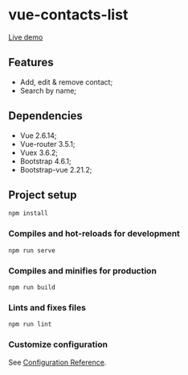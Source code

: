# vue-contacts-list

[Live demo](https://panknows.github.io/vue-contacts-list)

## Features

- Add, edit & remove contact;
- Search by name;

## Dependencies

- Vue 2.6.14;
- Vue-router 3.5.1;
- Vuex 3.6.2;
- Bootstrap 4.6.1;
- Bootstrap-vue 2.21.2;

## Project setup
```
npm install
```

### Compiles and hot-reloads for development
```
npm run serve
```

### Compiles and minifies for production
```
npm run build
```

### Lints and fixes files
```
npm run lint
```

### Customize configuration
See [Configuration Reference](https://cli.vuejs.org/config/).
